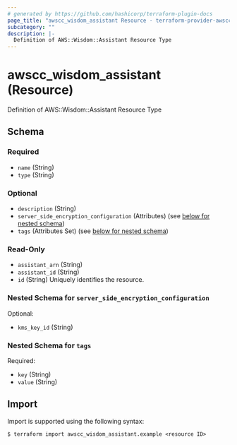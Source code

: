 ```yaml
---
# generated by https://github.com/hashicorp/terraform-plugin-docs
page_title: "awscc_wisdom_assistant Resource - terraform-provider-awscc"
subcategory: ""
description: |-
  Definition of AWS::Wisdom::Assistant Resource Type
---
```


# awscc_wisdom_assistant (Resource)

Definition of AWS::Wisdom::Assistant Resource Type



<!-- schema generated by tfplugindocs -->
## Schema

### Required

- `name` (String)
- `type` (String)

### Optional

- `description` (String)
- `server_side_encryption_configuration` (Attributes) (see [below for nested schema](#nestedatt--server_side_encryption_configuration))
- `tags` (Attributes Set) (see [below for nested schema](#nestedatt--tags))

### Read-Only

- `assistant_arn` (String)
- `assistant_id` (String)
- `id` (String) Uniquely identifies the resource.

<a id="nestedatt--server_side_encryption_configuration"></a>
### Nested Schema for `server_side_encryption_configuration`

Optional:

- `kms_key_id` (String)


<a id="nestedatt--tags"></a>
### Nested Schema for `tags`

Required:

- `key` (String)
- `value` (String)

## Import

Import is supported using the following syntax:

```shell
$ terraform import awscc_wisdom_assistant.example <resource ID>
```
